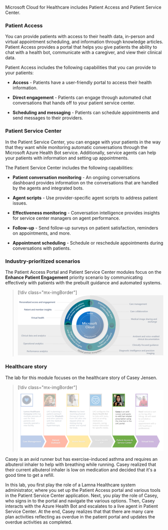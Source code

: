 Microsoft Cloud for Healthcare includes Patient Access and Patient Service Center.

### Patient Access

You can provide patients with access to their health data, in-person and virtual appointment scheduling, and information through knowledge articles. Patient Access provides a portal that helps you give patients the ability to chat with a health bot, communicate with a caregiver, and view their clinical data.

Patient Access includes the following capabilities that you can provide to your patients:

- **Access** - Patients have a user-friendly portal to access their health information.

- **Direct engagement** - Patients can engage through automated chat conversations that hands off to your patient service center.

- **Scheduling and messaging** - Patients can schedule appointments and send messages to their providers.

### Patient Service Center

In the Patient Service Center, you can engage with your patients in the way that they want while monitoring automatic conversations through the Microsoft Azure Health Bot service. Additionally, service agents can help your patients with information and setting up appointments.

The Patient Service Center includes the following capabilities:

- **Patient conversation monitoring** - An ongoing conversations dashboard provides information on the conversations that are handled by the agents and integrated bots.

- **Agent scripts** - Use provider-specific agent scripts to address patient issues.

- **Effectiveness monitoring** - Conversation intelligence provides insights for service center managers on agent performance.

- **Follow-up** - Send follow-up surveys on patient satisfaction, reminders on appointments, and more.

- **Appointment scheduling** - Schedule or reschedule appointments during conversations with patients.

### Industry-prioritized scenarios

The Patient Access Portal and Patient Service Center modules focus on the **Enhance Patient Engagement** priority scenario by communicating effectively with patients with the prebuilt guidance and automated systems.

> [!div class="mx-imgBorder"]
> [![Screenshot of the Enhance Patient Engagement scenario model. Personalized care, Patient insights, and Virtual health areas are highlighted.](../media/1-prioritized-scenarios.png)](../media/1-prioritized-scenarios.png#lightbox)

### Healthcare story

The lab for this module focuses on the healthcare story of Casey Jensen.

> [!div class="mx-imgBorder"]
> [![Diagram of healthcare data model basics with Patient Access and Service Center highlighted.](../media/patient-access.png)](../media/patient-access.png#lightbox)

Casey is an avid runner but has exercise-induced asthma and requires an albuterol inhaler to help with breathing while running. Casey realized that their current albuterol inhaler is low on medication and decided that it's a good time to get a refill.

In this lab, you first play the role of a Lamna Healthcare system administrator, where you set up the Patient Access portal and various tools in the Patient Service Center application. Next, you play the role of Casey, who signs in to the portal and navigate the various options. Then, Casey interacts with the Azure Health Bot and escalates to a live agent in Patient Service Center. At the end, Casey realizes that that there are many care plan activities reflecting as overdue in the patient portal and updates the overdue activities as completed.
